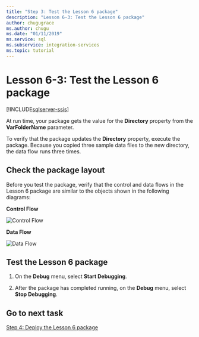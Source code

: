 ```yaml
---
title: "Step 3: Test the Lesson 6 package"
description: "Lesson 6-3: Test the Lesson 6 package"
author: chugugrace
ms.author: chugu
ms.date: "01/11/2019"
ms.service: sql
ms.subservice: integration-services
ms.topic: tutorial
---
```

# Lesson 6-3: Test the Lesson 6 package

[!INCLUDE[sqlserver-ssis](../includes/applies-to-version/sqlserver-ssis.md)]


At run time, your package gets the value for the **Directory** property from the **VarFolderName** parameter.  
  
To verify that the package updates the **Directory** property, execute the package. Because you copied three sample data files to the new directory, the data flow runs three times.
  
## Check the package layout  
Before you test the package, verify that the control and data flows in the Lesson 6 package are similar to the objects shown in the following diagrams:   
  
**Control Flow**  
  
![Control Flow](../integration-services/media/task4lesson2control.gif "Control Flow")  
  
**Data Flow**  
  
![Data Flow](../integration-services/media/task5lesson5data.gif "Data Flow")  
  
## Test the Lesson 6 package  
  
1.  On the **Debug** menu, select **Start Debugging**.  
  
2.  After the package has completed running, on the **Debug** menu, select **Stop Debugging**.  
  
## Go to next task
[Step 4: Deploy the Lesson 6 package](../integration-services/lesson-6-4-deploying-the-lesson-6-package.md)  
  
  
  
